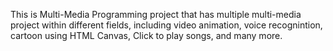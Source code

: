 This is Multi-Media Programming project that has multiple multi-media project within different fields, including video animation, voice recognintion, cartoon using HTML Canvas, Click to play songs, and many more.
